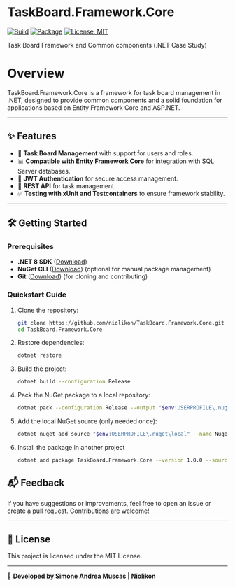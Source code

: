 # TaskBoard.Framework.Core
[![Build](https://github.com/niolikon/TaskBoard.Framework.Core/actions/workflows/dotnet.yml/badge.svg)](https://github.com/niolikon/TaskBoard.Framework.Core/actions)
[![Package](https://github.com/niolikon/TaskBoard.Framework.Core/actions/workflows/publish-nuget.yml/badge.svg)](https://github.com/niolikon/TaskBoard.Framework.Core/actions)
[![License: MIT](https://img.shields.io/badge/License-MIT-green.svg)](https://opensource.org/licenses/MIT)

Task Board Framework and Common components (.NET Case Study)


# Overview

TaskBoard.Framework.Core is a framework for task board management in .NET, designed to provide common components and a solid foundation for applications based on Entity Framework Core and ASP.NET.

---

## ✨ Features
- 📌 **Task Board Management** with support for users and roles.
- 📊 **Compatible with Entity Framework Core** for integration with SQL Server databases.
- 🔐 **JWT Authentication** for secure access management.
- 📑 **REST API** for task management.
- ✅ **Testing with xUnit and Testcontainers** to ensure framework stability.

---

## 🛠️ Getting Started

### Prerequisites

- **.NET 8 SDK** ([Download](https://dotnet.microsoft.com/en-us/download))
- **NuGet CLI** ([Download](https://www.nuget.org/downloads)) (optional for manual package management)
- **Git** ([Download](https://git-scm.com/)) (for cloning and contributing)

### Quickstart Guide

1. Clone the repository:
   ```bash
   git clone https://github.com/niolikon/TaskBoard.Framework.Core.git
   cd TaskBoard.Framework.Core
   ```

2. Restore dependencies:
   ```bash
   dotnet restore
   ```
   
3. Build the project:
   ```bash
   dotnet build --configuration Release
   ```
   
4. Pack the NuGet package to a local repository:
   ```bash
   dotnet pack --configuration Release --output "$env:USERPROFILE\.nuget\local"
   ```

5. Add the local NuGet source (only needed once):
   ```bash
   dotnet nuget add source "$env:USERPROFILE\.nuget\local" --name NugetLocalSource
   ```

6. Install the package in another project 
   ```bash
   dotnet add package TaskBoard.Framework.Core --version 1.0.0 --source NugetLocalSource
   ```

## 📬 Feedback

If you have suggestions or improvements, feel free to open an issue or create a pull request. Contributions are welcome!

---

## 📝 License

This project is licensed under the MIT License.

---
🚀 **Developed by Simone Andrea Muscas | Niolikon**

